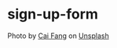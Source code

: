 # sign-up-form

Photo by <a href="https://unsplash.com/@caipod?utm_source=unsplash&utm_medium=referral&utm_content=creditCopyText">Cai Fang</a> on <a href="https://unsplash.com/photos/DgPI5_TyFYE?utm_source=unsplash&utm_medium=referral&utm_content=creditCopyText">Unsplash</a>
  